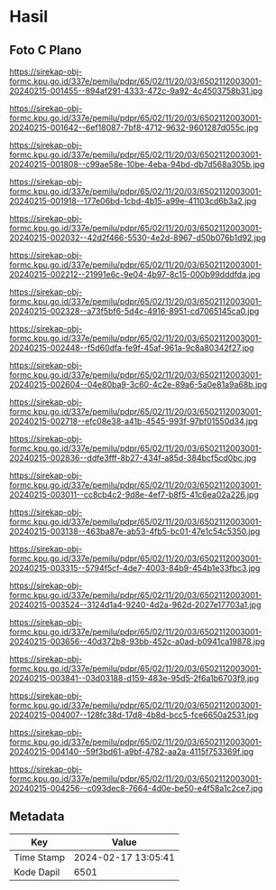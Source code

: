 # Hasil

## Foto C Plano

https://sirekap-obj-formc.kpu.go.id/337e/pemilu/pdpr/65/02/11/20/03/6502112003001-20240215-001455--894af291-4333-472c-9a92-4c4503758b31.jpg

https://sirekap-obj-formc.kpu.go.id/337e/pemilu/pdpr/65/02/11/20/03/6502112003001-20240215-001642--6ef18087-7bf8-4712-9632-9601287d055c.jpg

https://sirekap-obj-formc.kpu.go.id/337e/pemilu/pdpr/65/02/11/20/03/6502112003001-20240215-001808--c99ae58e-10be-4eba-94bd-db7d568a305b.jpg

https://sirekap-obj-formc.kpu.go.id/337e/pemilu/pdpr/65/02/11/20/03/6502112003001-20240215-001918--177e06bd-1cbd-4b15-a99e-41103cd6b3a2.jpg

https://sirekap-obj-formc.kpu.go.id/337e/pemilu/pdpr/65/02/11/20/03/6502112003001-20240215-002032--42d2f466-5530-4e2d-8967-d50b076b1d92.jpg

https://sirekap-obj-formc.kpu.go.id/337e/pemilu/pdpr/65/02/11/20/03/6502112003001-20240215-002212--21991e6c-9e04-4b97-8c15-000b99dddfda.jpg

https://sirekap-obj-formc.kpu.go.id/337e/pemilu/pdpr/65/02/11/20/03/6502112003001-20240215-002328--a73f5bf6-5d4c-4916-8951-cd7065145ca0.jpg

https://sirekap-obj-formc.kpu.go.id/337e/pemilu/pdpr/65/02/11/20/03/6502112003001-20240215-002448--f5d60dfa-fe9f-45af-961a-9c8a80342f27.jpg

https://sirekap-obj-formc.kpu.go.id/337e/pemilu/pdpr/65/02/11/20/03/6502112003001-20240215-002604--04e80ba9-3c60-4c2e-89a6-5a0e81a9a68b.jpg

https://sirekap-obj-formc.kpu.go.id/337e/pemilu/pdpr/65/02/11/20/03/6502112003001-20240215-002718--efc08e38-a41b-4545-993f-97bf01550d34.jpg

https://sirekap-obj-formc.kpu.go.id/337e/pemilu/pdpr/65/02/11/20/03/6502112003001-20240215-002836--ddfe3fff-8b27-434f-a85d-384bcf5cd0bc.jpg

https://sirekap-obj-formc.kpu.go.id/337e/pemilu/pdpr/65/02/11/20/03/6502112003001-20240215-003011--cc8cb4c2-9d8e-4ef7-b8f5-41c6ea02a226.jpg

https://sirekap-obj-formc.kpu.go.id/337e/pemilu/pdpr/65/02/11/20/03/6502112003001-20240215-003138--463ba87e-ab53-4fb5-bc01-47e1c54c5350.jpg

https://sirekap-obj-formc.kpu.go.id/337e/pemilu/pdpr/65/02/11/20/03/6502112003001-20240215-003315--5794f5cf-4de7-4003-84b9-454b1e33fbc3.jpg

https://sirekap-obj-formc.kpu.go.id/337e/pemilu/pdpr/65/02/11/20/03/6502112003001-20240215-003524--3124d1a4-9240-4d2a-962d-2027e17703a1.jpg

https://sirekap-obj-formc.kpu.go.id/337e/pemilu/pdpr/65/02/11/20/03/6502112003001-20240215-003656--40d372b8-93bb-452c-a0ad-b0941ca19878.jpg

https://sirekap-obj-formc.kpu.go.id/337e/pemilu/pdpr/65/02/11/20/03/6502112003001-20240215-003841--03d03188-d159-483e-95d5-2f6a1b6703f9.jpg

https://sirekap-obj-formc.kpu.go.id/337e/pemilu/pdpr/65/02/11/20/03/6502112003001-20240215-004007--128fc38d-17d8-4b8d-bcc5-fce6650a2531.jpg

https://sirekap-obj-formc.kpu.go.id/337e/pemilu/pdpr/65/02/11/20/03/6502112003001-20240215-004140--59f3bd61-a9bf-4782-aa2a-4115f753369f.jpg

https://sirekap-obj-formc.kpu.go.id/337e/pemilu/pdpr/65/02/11/20/03/6502112003001-20240215-004256--c093dec8-7664-4d0e-be50-e4f58a1c2ce7.jpg


## Metadata

| Key        | Value               |
| ---------- | ------------------- |
| Time Stamp | 2024-02-17 13:05:41 |
| Kode Dapil | 6501                |



